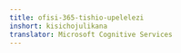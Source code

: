```yaml
---
title: ofisi-365-tishio-upelelezi
inshort: kisichojulikana
translator: Microsoft Cognitive Services
---
```




